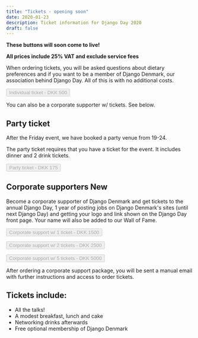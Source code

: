 ```yaml
---
title: "Tickets - opening soon"
date: 2020-01-23
description: Ticket information for Django Day 2020
draft: false
---
```


**These buttons will soon come to live!**

**All prices include 25% VAT and exclude service fees**

When ordering tickets, you will be asked questions about dietary preferences and
if you want to be a member of Django Denmark, our association behind Django Day.
All of this is with no additional costs.

<button type="button" class="btn btn-lg btn-primary" disabled>Individual ticket - DKK 500</button>

You can also be a corporate supporter w/ tickets. See below.

## Party ticket

After the Friday event, we have booked a party venue from 19-24.

The party ticket requires that you have a ticket for the event. It includes
dinner and 2 drink tickets.

<button type="button" class="btn btn-lg btn-primary" disabled>Party ticket - DKK 175</button>

## Corporate supporters <span class="badge badge-success">New</span>

Become a corporate supporter of Django Denmark and get tickets to the annual
Django Day, 1 year of posting jobs on Django Denmark's sites (until next
Django Day) and getting your logo and link shown on the Django Day front page.
Your name will also be added to our Wall of Fame.

<button type="button" class="btn btn-lg btn-primary" disabled>Corporate support w/ 1 ticket - DKK 1500</button>

<button type="button" class="btn btn-lg btn-primary" disabled>Corporate support w/ 2 tickets - DKK 2500</button>

<button type="button" class="btn btn-lg btn-primary" disabled>Corporate support w/ 5 tickets - DKK 5000</button>

After ordering a corporate support package, you will be sent a manual email with
further instructions and access to order tickets.

## Tickets include:

* All the talks!
* A modest breakfast, lunch and cake
* Networking drinks afterwards
* Free optional membership of Django Denmark